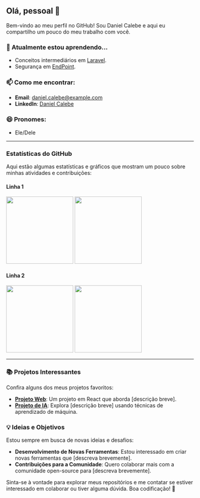 ## Olá, pessoal 👋

Bem-vindo ao meu perfil no GitHub! Sou Daniel Calebe e aqui eu compartilho um pouco do meu trabalho com você.

### 🌱 Atualmente estou aprendendo...
- Conceitos intermediários em [Laravel](https://laravel.com/).
- Segurança em [EndPoint](https://aws.amazon.com/pt/what-is/endpoint-security/).

### 📫 Como me encontrar:
- **Email**: [daniel.calebe@example.com](mailto:danielcalebe719@gmail.com)
- **LinkedIn**: [Daniel Calebe](https://www.linkedin.com/in/daniel-calebe/)

### 😄 Pronomes:
- Ele/Dele

---

### Estatísticas do GitHub

Aqui estão algumas estatísticas e gráficos que mostram um pouco sobre minhas atividades e contribuições:

#### Linha 1
<div>
  <img height="180em" src="https://github-readme-stats.vercel.app/api?username=danielcalebe&show_icons=true&theme=dark" />
  <img height="180em" src="https://github-readme-stats.vercel.app/api/top-langs/?username=danielcalebe&layout=compact&theme=dark" />
</div>

#### Linha 2
<div>
  <img height="180em" src="https://github-readme-streak-stats.herokuapp.com/?user=danielcalebe&theme=dark" />
  <img height="180em" src="https://github-profile-summary-cards.vercel.app/api/cards/profile-details?username=danielcalebe&theme=github" />
</div>

---

### 📚 Projetos Interessantes

Confira alguns dos meus projetos favoritos:
- **[Projeto Web](https://github.com/seu-usuario/projeto-web)**: Um projeto em React que aborda [descrição breve].
- **[Projeto de IA](https://github.com/seu-usuario/projeto-ai)**: Explora [descrição breve] usando técnicas de aprendizado de máquina.

### 💡 Ideias e Objetivos

Estou sempre em busca de novas ideias e desafios:
- **Desenvolvimento de Novas Ferramentas**: Estou interessado em criar novas ferramentas que [descreva brevemente].
- **Contribuições para a Comunidade**: Quero colaborar mais com a comunidade open-source para [descreva brevemente].

Sinta-se à vontade para explorar meus repositórios e me contatar se estiver interessado em colaborar ou tiver alguma dúvida. Boa codificação! 🚀
